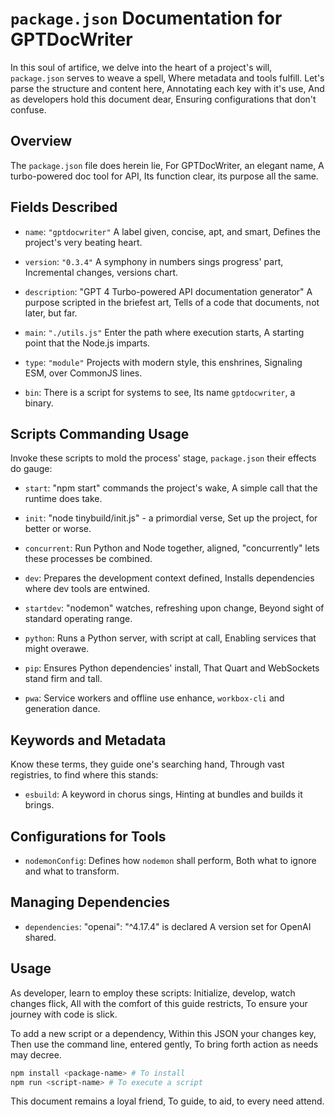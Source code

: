 # `package.json` Documentation for GPTDocWriter

In this soul of artifice, we delve
into the heart of a project's will,
`package.json` serves to weave a spell,
Where metadata and tools fulfill.
Let's parse the structure and content here,
Annotating each key with it's use,
And as developers hold this document dear,
Ensuring configurations that don't confuse.

## Overview

The `package.json` file does herein lie,
For GPTDocWriter, an elegant name,
A turbo-powered doc tool for API,
Its function clear, its purpose all the same.

## Fields Described

- `name`: `"gptdocwriter"`
  A label given, concise, apt, and smart,
  Defines the project's very beating heart.

- `version`: `"0.3.4"`
  A symphony in numbers sings progress' part,
  Incremental changes, versions chart.

- `description`: 
  "GPT 4 Turbo-powered API documentation generator"
  A purpose scripted in the briefest art,
  Tells of a code that documents, not later, but far.

- `main`: `"./utils.js"`
  Enter the path where execution starts,
  A starting point that the Node.js imparts.

- `type`: `"module"`
  Projects with modern style, this enshrines,
  Signaling ESM, over CommonJS lines.

- `bin`: 
  There is a script for systems to see,
  Its name `gptdocwriter`, a binary.

## Scripts Commanding Usage

Invoke these scripts to mold the process' stage,
`package.json` their effects do gauge:

- `start`: 
  "npm start" commands the project's wake,
  A simple call that the runtime does take.

- `init`: 
  "node tinybuild/init.js" - a primordial verse,
  Set up the project, for better or worse.

- `concurrent`:
  Run Python and Node together, aligned,
  "concurrently" lets these processes be combined.

- `dev`:
  Prepares the development context defined,
  Installs dependencies where dev tools are entwined.

- `startdev`:
  "nodemon" watches, refreshing upon change,
  Beyond sight of standard operating range.

- `python`:
  Runs a Python server, with script at call,
  Enabling services that might overawe.

- `pip`:
  Ensures Python dependencies' install,
  That Quart and WebSockets stand firm and tall.

- `pwa`:
  Service workers and offline use enhance,
  `workbox-cli` and generation dance.

## Keywords and Metadata

Know these terms, they guide one's searching hand,
Through vast registries, to find where this stands:
- `esbuild`: A keyword in chorus sings,
  Hinting at bundles and builds it brings.

## Configurations for Tools

- `nodemonConfig`:
  Defines how `nodemon` shall perform,
  Both what to ignore and what to transform.

## Managing Dependencies

- `dependencies`:
  "openai": "^4.17.4" is declared
  A version set for OpenAI shared.

## Usage

As developer, learn to employ these scripts:
Initialize, develop, watch changes flick,
All with the comfort of this guide restricts,
To ensure your journey with code is slick.

To add a new script or a dependency,
Within this JSON your changes key,
Then use the command line, entered gently,
To bring forth action as needs may decree.

```bash
npm install <package-name> # To install
npm run <script-name> # To execute a script
```

This document remains a loyal friend,
To guide, to aid, to every need attend.